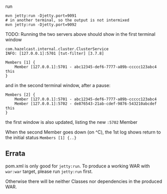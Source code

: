 run
```
mvn jetty:run -Djetty.port=9091
# in another terminal, so the output is not intermixed
mvn jetty:run -Djetty.port=9092
```

TODO: Running the two servers above
should show in the first terminal window
```
com.hazelcast.internal.cluster.ClusterService
INFO: [127.0.0.1]:5701 [tut-filter] [3.7.8]

Members [1] {
	Member [127.0.0.1]:5701 - abc12345-def6-7777-a89b-ccccc123abc4 this
}
```
and in the second terminal window, after a pause:
```
Members [2] {
	Member [127.0.0.1]:5701 - abc12345-def6-7777-a89b-ccccc123abc4
	Member [127.0.0.1]:5702 - de876543-21ab-cdef-9876-543210abcdef this
}
```
the first window is also updated, listing the new `:5702` Member

When the second Member goes down (on ^C), the 1st log shows
return to the initial status `Members [1] {..}`

## Errata
pom.xml is only good for `jetty:run`. To produce a working WAR
with `war:war` target, please run `jetty:run` first.

Otherwise there will be neither Classes nor dependencies in the produced WAR.
